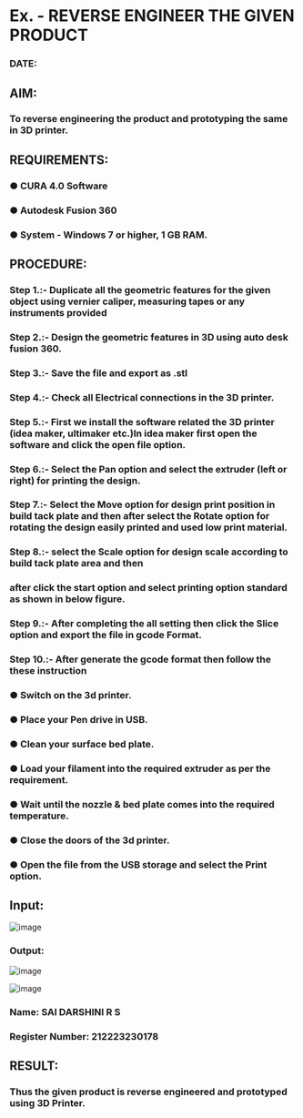 # Ex.   - REVERSE ENGINEER THE GIVEN PRODUCT

### DATE: 

## AIM: 
### To reverse engineering the product and prototyping the same in 3D printer.

## REQUIREMENTS:
### ●	CURA 4.0 Software
### ●	 Autodesk Fusion 360
### ●	 System - Windows 7 or higher, 1 GB RAM.

## PROCEDURE:
### Step 1.:- Duplicate all the geometric features for the given object using vernier caliper, measuring tapes or any instruments provided
### Step 2.:- Design the geometric features in 3D using auto desk fusion 360.
### Step 3.:- Save the file and export as .stl
### Step 4.:- Check all Electrical connections in the 3D printer.
### Step 5.:- First we install the software related the 3D printer (idea maker, ultimaker etc.)In idea maker first open the software and click the open file option.
### Step 6.:- Select the Pan option and select the extruder (left or right) for printing the design.
### Step 7.:- Select the Move option for design print position in build tack plate and then after select the Rotate option for rotating the design easily printed and used low print material.
### Step 8.:- select the Scale option for design scale according to build tack plate area and then
### after click the start option and select printing option standard as shown in below figure.
### Step 9.:- After completing the all setting then click the Slice option and export the file in gcode Format.
### Step 10.:- After generate the gcode format then follow the these instruction 
  ###   ●	Switch on the 3d printer.
  ###   ●	Place your Pen drive in USB.
  ###   ●	Clean your surface bed plate.
  ###   ●	Load your filament into the required extruder as per the requirement.
  ###   ●	Wait until the nozzle & bed plate comes into the required temperature.
  ###   ●	Close the doors of the 3d printer.
  ###   ●	Open the file from the USB storage and select the Print option.

## Input:


![image](https://github.com/SAIDARSHINI27072005/Ex.-10---REVERSE-ENGINEER-THE-GIVEN-PRODUCT/assets/147474227/7fbcd9d8-cae9-404d-94c1-95d9d4e09b1b)

### Output:


![image](https://github.com/SAIDARSHINI27072005/Ex.-10---REVERSE-ENGINEER-THE-GIVEN-PRODUCT/assets/147474227/1d4b946a-6657-41ae-947d-665eb2ef7d15)

![image](https://github.com/SAIDARSHINI27072005/Ex.-10---REVERSE-ENGINEER-THE-GIVEN-PRODUCT/assets/147474227/c234948a-b95f-4802-9b33-283fd56c0ad2)

### Name: SAI DARSHINI R S
### Register Number: 212223230178

## RESULT:
###   Thus the given product is reverse engineered and prototyped using 3D Printer.
